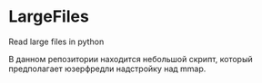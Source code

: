 # LargeFiles
Read large files in python


В данном репозитории находится небольшой скрипт, который предполагает юзерфредли надстройку над mmap.
